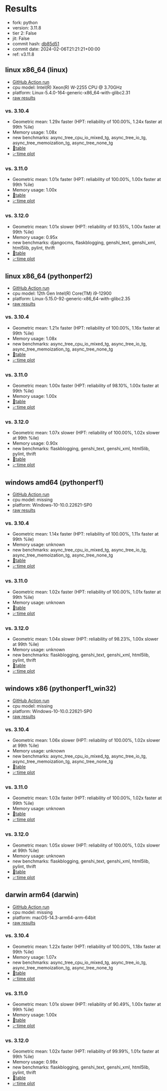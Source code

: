 # Results

- fork: python
- version: 3.11.8
- tier 2: False
- jit: False
- commit hash: [db85d51](https://github.com/python/cpython/commit/db85d51)
- commit date: 2024-02-06T21:21:21+00:00
- ref: v3.11.8

## linux x86_64 (linux)

- [GitHub Action run](https://github.com/faster-cpython/benchmarking/actions/runs/7844704965)
- cpu model: Intel(R) Xeon(R) W-2255 CPU @ 3.70GHz
- platform: Linux-5.4.0-164-generic-x86_64-with-glibc2.31
- [raw results](bm-20240206-linux-x86_64-python-v3.11.8-3.11.8-db85d51.json)

### vs. 3.10.4

- Geometric mean: 1.29x faster (HPT: reliability of 100.00%, 1.24x faster at 99th %ile)
- Memory usage: 1.08x
- new benchmarks: async_tree_cpu_io_mixed_tg, async_tree_io_tg, async_tree_memoization_tg, async_tree_none_tg
- [📄table](bm-20240206-linux-x86_64-python-v3.11.8-3.11.8-db85d51-vs-3.10.4.md)
- [📈time plot](bm-20240206-linux-x86_64-python-v3.11.8-3.11.8-db85d51-vs-3.10.4.png)

### vs. 3.11.0

- Geometric mean: 1.01x faster (HPT: reliability of 100.00%, 1.00x faster at 99th %ile)
- Memory usage: 1.00x
- [📄table](bm-20240206-linux-x86_64-python-v3.11.8-3.11.8-db85d51-vs-3.11.0.md)
- [📈time plot](bm-20240206-linux-x86_64-python-v3.11.8-3.11.8-db85d51-vs-3.11.0.png)

### vs. 3.12.0

- Geometric mean: 1.01x slower (HPT: reliability of 93.55%, 1.00x faster at 99th %ile)
- Memory usage: 0.95x
- new benchmarks: djangocms, flaskblogging, genshi_text, genshi_xml, html5lib, pylint, thrift
- [📄table](bm-20240206-linux-x86_64-python-v3.11.8-3.11.8-db85d51-vs-3.12.0.md)
- [📈time plot](bm-20240206-linux-x86_64-python-v3.11.8-3.11.8-db85d51-vs-3.12.0.png)

## linux x86_64 (pythonperf2)

- [GitHub Action run](https://github.com/faster-cpython/benchmarking/actions/runs/7844704965)
- cpu model: 12th Gen Intel(R) Core(TM) i9-12900
- platform: Linux-5.15.0-92-generic-x86_64-with-glibc2.35
- [raw results](bm-20240206-pythonperf2-x86_64-python-v3.11.8-3.11.8-db85d51.json)

### vs. 3.10.4

- Geometric mean: 1.21x faster (HPT: reliability of 100.00%, 1.16x faster at 99th %ile)
- Memory usage: 1.08x
- new benchmarks: async_tree_cpu_io_mixed_tg, async_tree_io_tg, async_tree_memoization_tg, async_tree_none_tg
- [📄table](bm-20240206-pythonperf2-x86_64-python-v3.11.8-3.11.8-db85d51-vs-3.10.4.md)
- [📈time plot](bm-20240206-pythonperf2-x86_64-python-v3.11.8-3.11.8-db85d51-vs-3.10.4.png)

### vs. 3.11.0

- Geometric mean: 1.00x faster (HPT: reliability of 98.10%, 1.00x faster at 99th %ile)
- Memory usage: 1.00x
- [📄table](bm-20240206-pythonperf2-x86_64-python-v3.11.8-3.11.8-db85d51-vs-3.11.0.md)
- [📈time plot](bm-20240206-pythonperf2-x86_64-python-v3.11.8-3.11.8-db85d51-vs-3.11.0.png)

### vs. 3.12.0

- Geometric mean: 1.07x slower (HPT: reliability of 100.00%, 1.02x slower at 99th %ile)
- Memory usage: 0.90x
- new benchmarks: flaskblogging, genshi_text, genshi_xml, html5lib, pylint, thrift
- [📄table](bm-20240206-pythonperf2-x86_64-python-v3.11.8-3.11.8-db85d51-vs-3.12.0.md)
- [📈time plot](bm-20240206-pythonperf2-x86_64-python-v3.11.8-3.11.8-db85d51-vs-3.12.0.png)

## windows amd64 (pythonperf1)

- [GitHub Action run](https://github.com/faster-cpython/benchmarking/actions/runs/7844704965)
- cpu model: missing
- platform: Windows-10-10.0.22621-SP0
- [raw results](bm-20240206-pythonperf1-amd64-python-v3.11.8-3.11.8-db85d51.json)

### vs. 3.10.4

- Geometric mean: 1.14x faster (HPT: reliability of 100.00%, 1.11x faster at 99th %ile)
- Memory usage: unknown
- new benchmarks: async_tree_cpu_io_mixed_tg, async_tree_io_tg, async_tree_memoization_tg, async_tree_none_tg
- [📄table](bm-20240206-pythonperf1-amd64-python-v3.11.8-3.11.8-db85d51-vs-3.10.4.md)
- [📈time plot](bm-20240206-pythonperf1-amd64-python-v3.11.8-3.11.8-db85d51-vs-3.10.4.png)

### vs. 3.11.0

- Geometric mean: 1.02x faster (HPT: reliability of 100.00%, 1.01x faster at 99th %ile)
- Memory usage: unknown
- [📄table](bm-20240206-pythonperf1-amd64-python-v3.11.8-3.11.8-db85d51-vs-3.11.0.md)
- [📈time plot](bm-20240206-pythonperf1-amd64-python-v3.11.8-3.11.8-db85d51-vs-3.11.0.png)

### vs. 3.12.0

- Geometric mean: 1.04x slower (HPT: reliability of 98.23%, 1.00x slower at 99th %ile)
- Memory usage: unknown
- new benchmarks: flaskblogging, genshi_text, genshi_xml, html5lib, pylint, thrift
- [📄table](bm-20240206-pythonperf1-amd64-python-v3.11.8-3.11.8-db85d51-vs-3.12.0.md)
- [📈time plot](bm-20240206-pythonperf1-amd64-python-v3.11.8-3.11.8-db85d51-vs-3.12.0.png)

## windows x86 (pythonperf1_win32)

- [GitHub Action run](https://github.com/faster-cpython/benchmarking/actions/runs/7844704965)
- cpu model: missing
- platform: Windows-10-10.0.22621-SP0
- [raw results](bm-20240206-pythonperf1_win32-x86-python-v3.11.8-3.11.8-db85d51.json)

### vs. 3.10.4

- Geometric mean: 1.06x slower (HPT: reliability of 100.00%, 1.02x slower at 99th %ile)
- Memory usage: unknown
- new benchmarks: async_tree_cpu_io_mixed_tg, async_tree_io_tg, async_tree_memoization_tg, async_tree_none_tg
- [📄table](bm-20240206-pythonperf1_win32-x86-python-v3.11.8-3.11.8-db85d51-vs-3.10.4.md)
- [📈time plot](bm-20240206-pythonperf1_win32-x86-python-v3.11.8-3.11.8-db85d51-vs-3.10.4.png)

### vs. 3.11.0

- Geometric mean: 1.03x faster (HPT: reliability of 100.00%, 1.02x faster at 99th %ile)
- Memory usage: unknown
- [📄table](bm-20240206-pythonperf1_win32-x86-python-v3.11.8-3.11.8-db85d51-vs-3.11.0.md)
- [📈time plot](bm-20240206-pythonperf1_win32-x86-python-v3.11.8-3.11.8-db85d51-vs-3.11.0.png)

### vs. 3.12.0

- Geometric mean: 1.05x slower (HPT: reliability of 100.00%, 1.02x slower at 99th %ile)
- Memory usage: unknown
- new benchmarks: flaskblogging, genshi_text, genshi_xml, html5lib, pylint, thrift
- [📄table](bm-20240206-pythonperf1_win32-x86-python-v3.11.8-3.11.8-db85d51-vs-3.12.0.md)
- [📈time plot](bm-20240206-pythonperf1_win32-x86-python-v3.11.8-3.11.8-db85d51-vs-3.12.0.png)

## darwin arm64 (darwin)

- [GitHub Action run](https://github.com/faster-cpython/benchmarking/actions/runs/7844704965)
- cpu model: missing
- platform: macOS-14.3-arm64-arm-64bit
- [raw results](bm-20240206-darwin-arm64-python-v3.11.8-3.11.8-db85d51.json)

### vs. 3.10.4

- Geometric mean: 1.22x faster (HPT: reliability of 100.00%, 1.18x faster at 99th %ile)
- Memory usage: 1.07x
- new benchmarks: async_tree_cpu_io_mixed_tg, async_tree_io_tg, async_tree_memoization_tg, async_tree_none_tg
- [📄table](bm-20240206-darwin-arm64-python-v3.11.8-3.11.8-db85d51-vs-3.10.4.md)
- [📈time plot](bm-20240206-darwin-arm64-python-v3.11.8-3.11.8-db85d51-vs-3.10.4.png)

### vs. 3.11.0

- Geometric mean: 1.01x slower (HPT: reliability of 90.49%, 1.00x faster at 99th %ile)
- Memory usage: 1.00x
- [📄table](bm-20240206-darwin-arm64-python-v3.11.8-3.11.8-db85d51-vs-3.11.0.md)
- [📈time plot](bm-20240206-darwin-arm64-python-v3.11.8-3.11.8-db85d51-vs-3.11.0.png)

### vs. 3.12.0

- Geometric mean: 1.02x faster (HPT: reliability of 99.99%, 1.01x faster at 99th %ile)
- Memory usage: 0.98x
- new benchmarks: flaskblogging, genshi_text, genshi_xml, html5lib, pylint, thrift
- [📄table](bm-20240206-darwin-arm64-python-v3.11.8-3.11.8-db85d51-vs-3.12.0.md)
- [📈time plot](bm-20240206-darwin-arm64-python-v3.11.8-3.11.8-db85d51-vs-3.12.0.png)

